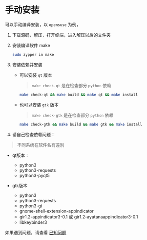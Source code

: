 # 手动安装

可以手动编译安装，以 `opensuse` 为例，

1. 下载源码，解压，打开终端，进入解压以后的文件夹

2. 安装编译软件 make

    ```bash
    sudo zypper in make
    ```

3. 安装依赖并安装

    - 可以安装 `qt` 版本
  
        > `make check-qt` 是在检查部分 `python` 依赖

        ```bash
        make check-qt && make build && make qt && make install
        ```

    - 也可以安装 `gtk` 版本

        > `make check-gtk` 是在检查部分 `python` 依赖

        ```bash
        make check-gtk && make build && make gtk && make install
        ```

4. 请自己检查依赖问题：

> 不同系统在软件名有差别

   - qt版本：
      - python3
      - python3-requests
      - python3-pyqt5

   - gtk版本
      - python3
      - python3-requests
      - python3-gi
      - gnome-shell-extension-appindicator
      - gir1.2-appindicator3-0.1 或 gir1.2-ayatanaappindicator3-0.1
      - libkeybinder3

如果遇到问题，请查看 [已知问题](qa.md)